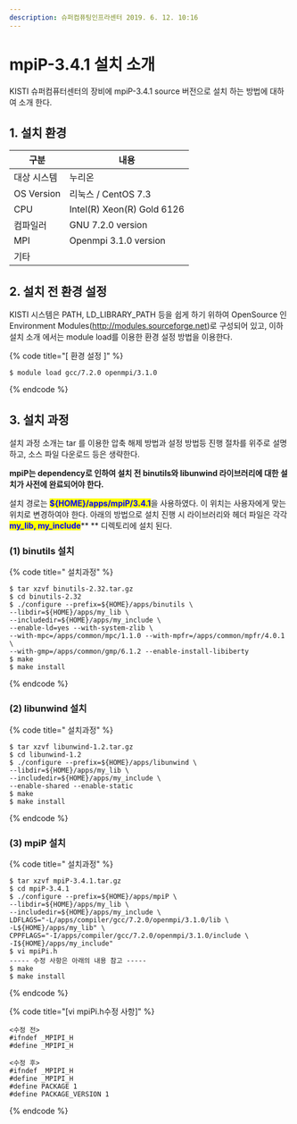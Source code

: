 ```yaml
---
description: 슈퍼컴퓨팅인프라센터 2019. 6. 12. 10:16
---
```


# mpiP-3.4.1 설치 소개

KISTI 슈퍼컴퓨터센터의 장비에 mpiP-3.4.1 source 버전으로 설치 하는 방법에 대하여 소개 한다.



## **1. 설치 환경**

|   **구분**    | **내용**                     |
| ----------- | -------------------------- |
|  대상 시스템     | 누리온                        |
|  OS Version | 리눅스 / CentOS 7.3           |
|  CPU        | Intel(R) Xeon(R) Gold 6126 |
|  컴파일러       | GNU 7.2.0 version          |
|  MPI        | Openmpi 3.1.0 version      |
|  기타         |                            |



## **2. 설치 전 환경 설정**

KISTI 시스템은 PATH, LD\_LIBRARY\_PATH 등을 쉽게 하기 위하여 OpenSource 인 Environment Modules(http://modules.sourceforge.net)로 구성되어 있고, 이하 설치 소개 에서는 module load를 이용한 환경 설정 방법을 이용한다.



{% code title="[ 환경 설정 ]" %}
```
$ module load gcc/7.2.0 openmpi/3.1.0
```
{% endcode %}

## **3. 설치 과정**

&#x20;설치 과정 소개는 tar 를 이용한 압축 해제 방법과 설정 방법등 진행 절차를 위주로 설명하고, 소스 파일 다운로드 등은 생략한다.&#x20;

**mpiP는 dependency로 인하여 설치 전 binutils와 libunwind 라이브러리에 대한 설치가 사전에 완료되어야 한다.**

설치 경로는 <mark style="color:blue;">**${HOME}/apps/mpiP/3.4.1**</mark>을 사용하였다. 이 위치는 사용자에게 맞는 위치로 변경하여야 한다. 아래의 방법으로 설치 진행 시 라이브러리와 헤더 파일은 각각 <mark style="color:blue;">**my\_lib, my\_include**</mark>** ** 디렉토리에 설치 된다.&#x20;

### &#x20; **(1) binutils 설치**

{% code title="  설치과정" %}
```
$ tar xzvf binutils-2.32.tar.gz
$ cd binutils-2.32 
$ ./configure --prefix=${HOME}/apps/binutils \
--libdir=${HOME}/apps/my_lib \
--includedir=${HOME}/apps/my_include \
--enable-ld=yes --with-system-zlib \
--with-mpc=/apps/common/mpc/1.1.0 --with-mpfr=/apps/common/mpfr/4.0.1 \
--with-gmp=/apps/common/gmp/6.1.2 --enable-install-libiberty
$ make
$ make install
```
{% endcode %}

### &#x20; **(2) libunwind 설치**

{% code title="  설치과정" %}
```
$ tar xzvf libunwind-1.2.tar.gz
$ cd libunwind-1.2
$ ./configure --prefix=${HOME}/apps/libunwind \
--libdir=${HOME}/apps/my_lib \
--includedir=${HOME}/apps/my_include \
--enable-shared --enable-static
$ make
$ make install
```
{% endcode %}

### &#x20; **(3) mpiP 설치**

{% code title="  설치과정" %}
```
$ tar xzvf mpiP-3.4.1.tar.gz
$ cd mpiP-3.4.1
$ ./configure --prefix=${HOME}/apps/mpiP \
--libdir=${HOME}/apps/my_lib \
--includedir=${HOME}/apps/my_include \
LDFLAGS="-L/apps/compiler/gcc/7.2.0/openmpi/3.1.0/lib \
-L${HOME}/apps/my_lib" \
CPPFLAGS="-I/apps/compiler/gcc/7.2.0/openmpi/3.1.0/include \
-I${HOME}/apps/my_include"
$ vi mpiPi.h
----- 수정 사항은 아래의 내용 참고 -----
$ make
$ make install
```
{% endcode %}

{% code title="[vi mpiPi.h수정 사항]" %}
```
<수정 전>
#ifndef _MPIPI_H
#define _MPIPI_H

<수정 후>
#ifndef _MPIPI_H
#define _MPIPI_H
#define PACKAGE 1
#define PACKAGE_VERSION 1

```
{% endcode %}

